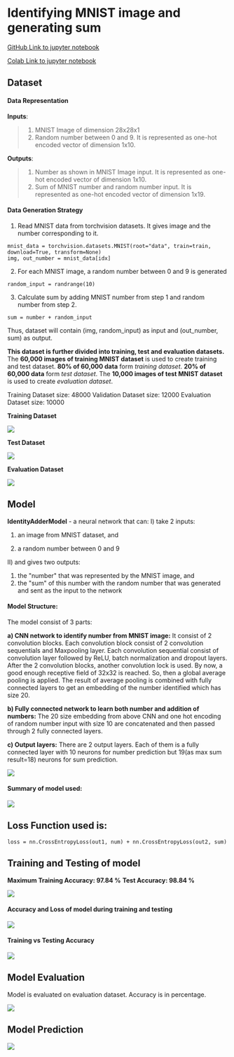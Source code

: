 # Identifying MNIST image and generating sum

[GitHub Link to jupyter notebook](https://github.com/garima-mahato/END2/blob/main/Session3-PyTorch/END2_Session3_PytorchAssignment.ipynb)

[Colab Link to jupyter notebook](https://githubtocolab.com/garima-mahato/END2/blob/main/Session3-PyTorch/END2_Session3_PytorchAssignment.ipynb)


## Dataset

#### Data Representation

**Inputs**:

> 1) MNIST Image of dimension 28x28x1
> 2) Random number between 0 and 9. It is represented as one-hot encoded vector of dimension 1x10.

**Outputs**:

> 1) Number as shown in MNIST Image input. It is represented as one-hot encoded vector of dimension 1x10.
> 2) Sum of MNIST number and random number input. It is represented as one-hot encoded vector of dimension 1x19.


#### Data Generation Strategy

1) Read MNIST data from torchvision datasets. It gives image and the number corresponding to it.

```
mnist_data = torchvision.datasets.MNIST(root="data", train=train, download=True, transform=None)
img, out_number = mnist_data[idx]
```

2) For each MNIST image, a random number between 0 and 9 is generated 

```
random_input = randrange(10)
```

3) Calculate sum by adding MNIST number from step 1 and random number from step 2.

```
sum = number + random_input
```

Thus, dataset will contain (img, random_input) as input and (out_number, sum) as output.

**This dataset is further divided into training, test and evaluation datasets.** The **60,000 images of training MNIST dataset** is used to create training and test dataset. **80% of 60,000 data** form *training dataset*. **20% of 60,000 data** form *test dataset*. The **10,000 images of test MNIST dataset** is used to create *evaluation dataset*.

Training Dataset size: 48000
Validation Dataset size: 12000
Evaluation Dataset size: 10000


**Training Dataset**

![](https://raw.githubusercontent.com/garima-mahato/END2/main/Session3-PyTorch/assets/train_data.PNG)


**Test Dataset**

![](https://raw.githubusercontent.com/garima-mahato/END2/main/Session3-PyTorch/assets/test_data.PNG)

**Evaluation Dataset**

![](https://raw.githubusercontent.com/garima-mahato/END2/main/Session3-PyTorch/assets/eval_data.PNG)

## Model

**IdentityAdderModel** - a neural network that can:
I) take 2 inputs:

  1) an image from MNIST dataset, and
  
  2) a random number between 0 and 9
  
II) and gives two outputs:

  1) the "number" that was represented by the MNIST image, and
  2) the "sum" of this number with the random number that was generated and sent as the input to the network


#### Model Structure:

The model consist of 3 parts:

**a) CNN network to identify number from MNIST image:** It consist of 2 convolution blocks. Each convolution block consist of 2 convolution sequentials and Maxpooling layer. Each convolution sequential consist of convolution layer followed by ReLU, batch normalization and dropout layers. After the 2 convolution blocks, another convolution lock is used. By now, a good enough receptive field of 32x32 is reached. So, then a global average pooling is applied. The result of average pooling is combined with fully connected layers to get an embedding of the number identified which has size 20.

**b) Fully connected network to learn both number and addition of numbers:** The 20 size embedding from above CNN and one hot encoding of random number input with size 10 are concatenated and then passed through 2 fully connected layers.

**c) Output layers:** There are 2 output layers. Each of them is a fully connected layer with 10 neurons for number prediction but 19(as max sum result=18) neurons for sum prediction.



![](https://raw.githubusercontent.com/garima-mahato/END2/main/Session3-PyTorch/assets/onnx_identity_adder_model.onnx.png)

#### Summary of model used:

![](https://raw.githubusercontent.com/garima-mahato/END2/main/Session3-PyTorch/assets/model_summary.png)

## Loss Function used is:

```
loss = nn.CrossEntropyLoss(out1, num) + nn.CrossEntropyLoss(out2, sum)
```

## Training and Testing of model

**Maximum Training Accuracy: 97.84 %**
**Test Accuracy: 98.84 %**

![](https://raw.githubusercontent.com/garima-mahato/END2/main/Session3-PyTorch/assets/lr_training_log.PNG)

#### Accuracy and Loss of model during training and testing

![](https://raw.githubusercontent.com/garima-mahato/END2/main/Session3-PyTorch/assets/lr_train_test_acc_loss.PNG)


#### Training vs Testing Accuracy

![](https://raw.githubusercontent.com/garima-mahato/END2/main/Session3-PyTorch/assets/lr_train_test_acc_graph.PNG)



## Model Evaluation

Model is evaluated on evaluation dataset. Accuracy is in percentage.

![](https://raw.githubusercontent.com/garima-mahato/END2/main/Session3-PyTorch/assets/lr_model_eval.PNG)

## Model Prediction

![](https://raw.githubusercontent.com/garima-mahato/END2/main/Session3-PyTorch/assets/lr_model_pred.PNG)
